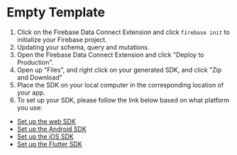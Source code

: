 # Empty Template

1. Click on the Firebase Data Connect Extension and click `firebase init`  to initialize your Firebase project.
2. Updating your schema, query and mutations.
3. Open the Firebase Data Connect Extension and click "Deploy to Production".
4. Open up "Files", and right click on your generated SDK, and click "Zip and Download"
5. Place the SDK on your local computer in the corresponding location of your app.
6. To set up your SDK, please follow the link below based on what platform you use:
* [Set up the web SDK](https://firebase.google.com/docs/data-connect/web-sdk)
* [Set up the Android SDK](https://firebase.google.com/docs/data-connect/android-sdk)
* [Set up the iOS SDK](https://firebase.google.com/docs/data-connect/ios-sdk)
* [Set up the Flutter SDK](https://firebase.google.com/docs/data-connect/flutter-sdk)
